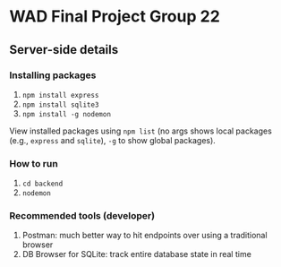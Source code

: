 # WAD Final Project Group 22

## Server-side details 
### Installing packages
1. `npm install express`
2. `npm install sqlite3`
3. `npm install -g nodemon`

View installed packages using `npm list` (no args shows local packages (e.g., `express` and `sqlite`), `-g` to show global packages).

### How to run 
1. `cd backend`
2. `nodemon` 

### Recommended tools (developer)
1. Postman: much better way to hit endpoints over using a traditional browser 
2. DB Browser for SQLite: track entire database state in real time 
